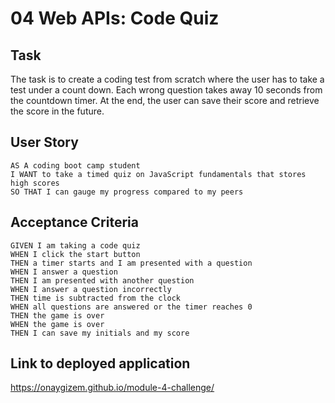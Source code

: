 # 04 Web APIs: Code Quiz

##  Task

The task is to create a coding test from scratch where the user has to take a test under a count down. Each wrong question takes away 10 seconds from the countdown timer. At the end, the user can save their score and retrieve the score in the future.

## User Story

```
AS A coding boot camp student
I WANT to take a timed quiz on JavaScript fundamentals that stores high scores
SO THAT I can gauge my progress compared to my peers
```

## Acceptance Criteria

```
GIVEN I am taking a code quiz
WHEN I click the start button
THEN a timer starts and I am presented with a question
WHEN I answer a question
THEN I am presented with another question
WHEN I answer a question incorrectly
THEN time is subtracted from the clock
WHEN all questions are answered or the timer reaches 0
THEN the game is over
WHEN the game is over
THEN I can save my initials and my score
```

## Link to deployed application
https://onaygizem.github.io/module-4-challenge/

